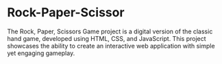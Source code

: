 # Rock-Paper-Scissor
The Rock, Paper, Scissors Game project is a digital version of the classic hand game, developed using HTML, CSS, and JavaScript. This project showcases the ability to create an interactive web application with simple yet engaging gameplay.
